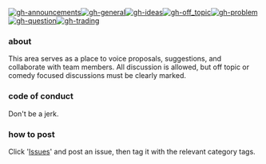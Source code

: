 
[![gh-announcements](https://user-images.githubusercontent.com/34389545/34465185-597404fc-ee68-11e7-895b-a5dd2e9e787d.jpg)](https://github.com/turtlecoin/meta/labels/ANNOUNCEMENT)[![gh-general](https://user-images.githubusercontent.com/34389545/34465186-598a46d6-ee68-11e7-9512-16b85418072f.jpg)](https://github.com/turtlecoin/meta/labels/GENERAL)[![gh-ideas](https://user-images.githubusercontent.com/34389545/34465187-599f684a-ee68-11e7-819a-0203c7949990.jpg)](https://github.com/turtlecoin/meta/labels/IDEAS)[![gh-off_topic](https://user-images.githubusercontent.com/34389545/34465188-59b358a0-ee68-11e7-9fb3-478b4b02a9b8.jpg)](https://github.com/turtlecoin/meta/labels/OFF_TOPIC)[![gh-problem](https://user-images.githubusercontent.com/34389545/34465189-59c7b11a-ee68-11e7-81f9-89da303470a4.jpg)](https://github.com/turtlecoin/meta/labels/PROBLEM)[![gh-question](https://user-images.githubusercontent.com/34389545/34465190-59dadb50-ee68-11e7-93a3-37963ca165de.jpg)](https://github.com/turtlecoin/meta/labels/QUESTION)[![gh-trading](https://user-images.githubusercontent.com/34389545/34465191-59ed9fa6-ee68-11e7-8967-f065b79260de.jpg)](https://github.com/turtlecoin/meta/labels/TRADING)


### about

This area serves as a place to voice proposals, suggestions, and collaborate with team members. All discussion is allowed, but off topic or comedy focused discussions must be clearly marked. 

### code of conduct

Don't be a jerk. 

### how to post

Click '[Issues](https://github.com/turtlecoin/meta/issues)' and post an issue, then tag it with the relevant category tags.
